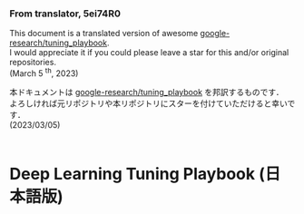 ### From translator, 5ei74R0
This document is a translated version of awesome [google-research/tuning_playbook](https://github.com/google-research/tuning_playbook).
<br>
I would appreciate it if you could please leave a star for this and/or original repositories.
<br>
(March 5 $^\mathrm{th}$, 2023)
<br>

本ドキュメントは [google-research/tuning_playbook](https://github.com/google-research/tuning_playbook) を邦訳するものです．
<br>
よろしければ元リポジトリや本リポジトリにスターを付けていただけると幸いです．
<br>
(2023/03/05)
<br>
<br>

# Deep Learning Tuning Playbook (日本語版)

